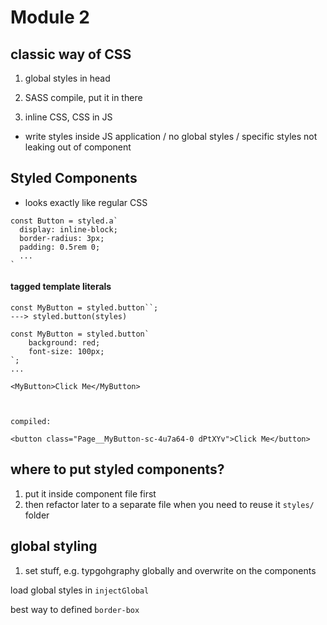 # Module 2

## classic way of CSS

1. global styles in head
2. SASS compile, put it in there

3. inline CSS, CSS in JS
- write styles inside JS application
/ no global styles
/ specific styles not leaking out of component 

## Styled Components
- looks exactly like regular CSS

```
const Button = styled.a`
  display: inline-block;
  border-radius: 3px;
  padding: 0.5rem 0;
  ...
`
```

#### tagged template literals
```
const MyButton = styled.button``;
---> styled.button(styles)
```

```
const MyButton = styled.button`
    background: red;
    font-size: 100px;
`;
...

<MyButton>Click Me</MyButton>



compiled:

<button class="Page__MyButton-sc-4u7a64-0 dPtXYv">Click Me</button>
```


## where to put styled components?

1. put it inside component file first
2. then refactor later to a separate file
when you need to reuse it 
`styles/` folder



## global styling

1. set stuff, e.g. typgohgraphy globally
and overwrite on the components

load global styles in
`injectGlobal`

best way to defined `border-box`